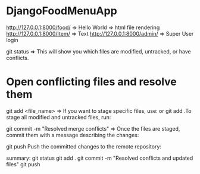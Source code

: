 # DjangoFoodMenuApp

http://127.0.0.1:8000/food/   => Hello World   => html file rendering
http://127.0.0.1:8000/Item/ => Text
http://127.0.0.1:8000/admin/ => Super User login



git status  => This will show you which files are modified, untracked, or have conflicts.
# Open conflicting files and resolve them

git add <file_name> => If you want to stage specific files, use:
or 
git add .To stage all modified and untracked files, run:

git commit -m "Resolved merge conflicts" => Once the files are staged, commit them with a message describing the changes:

git push 
Push the committed changes to the remote repository:

summary: 
git status
git add .
git commit -m "Resolved conflicts and updated files"
git push
